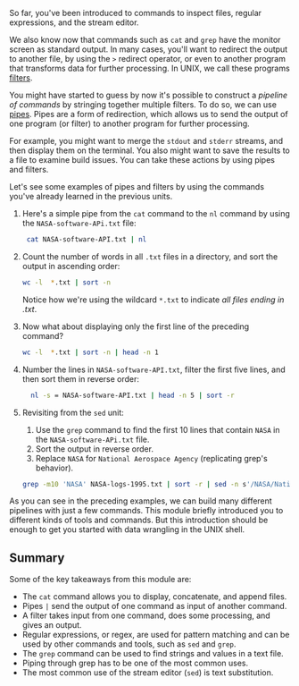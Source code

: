 So far, you've been introduced to commands to inspect files, regular expressions, and the stream editor.

We also know now that commands such as `cat` and `grep` have the monitor screen as standard output. In many cases, you'll want to redirect the output to another file, by using the `>` redirect operator, or even to another program that transforms data for further processing. In UNIX, we call these programs [filters](http://www.linfo.org/filters.html).

You might have started to guess by now it's possible to construct a *pipeline of commands* by stringing together multiple filters. To do so, we can use [pipes](http://www.linfo.org/pipes.html). Pipes are a form of redirection, which allows us to send the output of one program (or filter) to another program for further processing.

For example, you might want to merge the `stdout` and `stderr` streams, and then display them on the terminal. You also might want to save the results to a file to examine build issues. You can take these actions by using pipes and filters.

Let's see some examples of pipes and filters by using the commands you've already learned in the previous units.

1. Here's a simple pipe from the `cat` command to the `nl` command by using the `NASA-software-APi.txt` file:

    ```bash
     cat NASA-software-API.txt | nl
    ```

1. Count the number of words in all `.txt` files in a directory, and sort the output in ascending order:

    ```bash
    wc -l  *.txt | sort -n
    ```

    Notice how we're using the wildcard `*.txt` to indicate *all files ending in .txt*.

1. Now what about displaying only the first line of the preceding command?

   ```bash
   wc -l  *.txt | sort -n | head -n 1
   ```

1. Number the lines in `NASA-software-API.txt`, filter the first five lines, and then sort them in reverse order:

   ```bash
     nl -s = NASA-software-API.txt | head -n 5 | sort -r
   ```

 1. Revisiting from the `sed` unit:
 
    1. Use the `grep` command to find the first 10 lines that contain `NASA` in the `NASA-software-APi.txt` file.
    2. Sort the output in reverse order.
    3. Replace `NASA` for `National Aerospace Agency` (replicating grep's behavior).

    ```bash
    grep -m10 'NASA' NASA-logs-1995.txt | sort -r | sed -n s'/NASA/National Aerospace Agency/p'
    ```
As you can see in the preceding examples, we can build many different pipelines with just a few commands. This module briefly introduced you to different kinds of tools and commands. But this introduction should be enough to get you started with data wrangling in the UNIX shell.

## Summary

Some of the key takeaways from this module are:

- The `cat` command allows you to display, concatenate, and append files.
- Pipes `|` send the output of one command as input of another command.
- A filter takes input from one command, does some processing, and gives an output.
- Regular expressions, or regex, are used for pattern matching and can be used by other commands and tools, such as `sed` and `grep`.
- The `grep` command can be used to find strings and values in a text file.
- Piping through grep has to be one of the most common uses.
- The most common use of the stream editor (`sed`) is text substitution.
